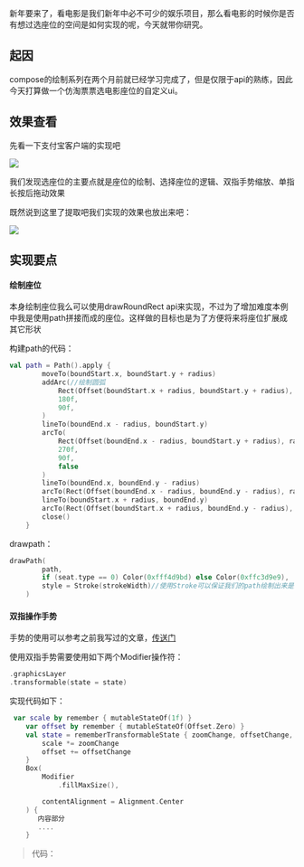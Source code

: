



新年要来了，看电影是我们新年中必不可少的娱乐项目，那么看电影的时候你是否有想过选座位的空间是如何实现的呢，今天就带你研究。
## 起因
compose的绘制系列在两个月前就已经学习完成了，但是仅限于api的熟练，因此今天打算做一个仿淘票票选电影座位的自定义ui。

## 效果查看

先看一下支付宝客户端的实现吧

![](https://files.mdnice.com/user/15648/27f2231e-90f8-4ee0-a2f2-d9a1d5c1df66.png)

我们发现选座位的主要点就是座位的绘制、选择座位的逻辑、双指手势缩放、单指长按后拖动效果


既然说到这里了提取吧我们实现的效果也放出来吧：

![](https://files.mdnice.com/user/15648/57e42a13-0deb-4043-80da-6369b62e1a92.gif)

## 实现要点

#### 绘制座位
本身绘制座位我么可以使用drawRoundRect api来实现，不过为了增加难度本例中我是使用path拼接而成的座位。这样做的目标也是为了方便将来将座位扩展成其它形状

构建path的代码：


```kt
val path = Path().apply {
        moveTo(boundStart.x, boundStart.y + radius)
        addArc(//绘制圆弧
            Rect(Offset(boundStart.x + radius, boundStart.y + radius), radius),
            180f,
            90f,
        )
        lineTo(boundEnd.x - radius, boundStart.y)
        arcTo(
            Rect(Offset(boundEnd.x - radius, boundStart.y + radius), radius),
            270f,
            90f,
            false
        )
        lineTo(boundEnd.x, boundEnd.y - radius)
        arcTo(Rect(Offset(boundEnd.x - radius, boundEnd.y - radius), radius), 0f, 90f, false)
        lineTo(boundStart.x + radius, boundEnd.y)
        arcTo(Rect(Offset(boundStart.x + radius, boundEnd.y - radius), radius), 90f, 90f, false)
        close()
    }
```

drawpath：


```kt
drawPath(
        path,
        if (seat.type == 0) Color(0xfff4d9bd) else Color(0xffc3d9e9),
        style = Stroke(strokeWidth)//使用Stroke可以保证我们的path绘制出来是线妆的效果
    )
```

#### 双指操作手势
手势的使用可以参考之前我写过的文章，[传送门](https://juejin.cn/post/7045443999523405860)

使用双指手势需要使用如下两个Modifier操作符：

```kt
.graphicsLayer
.transformable(state = state)
```

实现代码如下：



```kt
 var scale by remember { mutableStateOf(1f) }
    var offset by remember { mutableStateOf(Offset.Zero) }
    val state = rememberTransformableState { zoomChange, offsetChange, rotationChange ->
        scale *= zoomChange
        offset += offsetChange
    }
    Box(
        Modifier
            .fillMaxSize(),

        contentAlignment = Alignment.Center
    ) {
       内容部分
       ....
    }
```

>代码：















